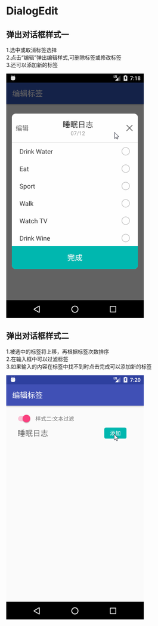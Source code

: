 # DialogEdit
## 弹出对话框样式一
1.选中或取消标签选择  
2.点击“编辑”弹出编辑样式,可删除标签或修改标签  
3.还可以添加新的标签  

![image](https://github.com/QiaoMianMian/DialogEdit/blob/master/style_1.gif)



## 弹出对话框样式二
1.被选中的标签将上移，再根据标签次数排序  
2.在输入框中可以过滤标签  
3.如果输入的内容在标签中找不到时点击完成可以添加新的标签  

![image](https://github.com/QiaoMianMian/DialogEdit/blob/master/style_2.gif)
